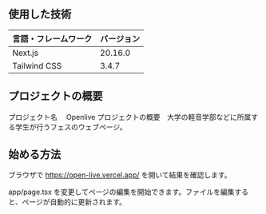 ## 使用した技術

| 言語・フレームワーク | バージョン |
| -------------------- | ---------- |
| Next.js              | 20.16.0    |
| Tailwind CSS         | 3.4.7      |

## プロジェクトの概要

プロジェクト名　 Openlive
プロジェクトの概要　大学の軽音学部などに所属する学生が行うフェスのウェブページ。

## 始める方法

ブラウザで
https://open-live.vercel.app/
を開いて結果を確認します。

app/page.tsx を変更してページの編集を開始できます。ファイルを編集すると、ページが自動的に更新されます。
